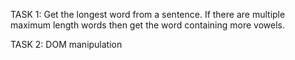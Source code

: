 TASK 1: 
Get the longest word from a sentence. If there are multiple maximum length words then get the word containing more vowels.

TASK 2:
DOM manipulation 
